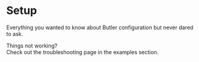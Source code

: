 # Setup

Everything you wanted to know about Butler configuration but never dared to ask.

Things not working?  
Check out the troubleshooting page in the examples section.